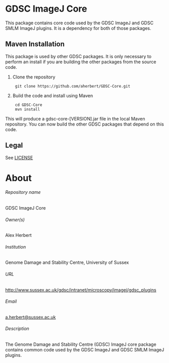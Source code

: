 GDSC ImageJ Core
================

This package contains core code used by the GDSC ImageJ and GDSC SMLM ImageJ plugins. It is a dependency for both of those packages.


Maven Installation
------------------

This package is used by other GDSC packages. It is only necessary to perform an install if you are building the other packages from the source code. 

1. Clone the repository

        git clone https://github.com/aherbert/GDSC-Core.git

2. Build the code and install using Maven

        cd GDSC-Core
        mvn install

This will produce a gdsc-core-[VERSION].jar file in the local Maven repository. You can now build the other GDSC packages that depend on this code.


Legal
-----

See [LICENSE](LICENSE)


# About #

###### Repository name ######
GDSC ImageJ Core

###### Owner(s) ######
Alex Herbert

###### Institution ######
Genome Damage and Stability Centre, University of Sussex

###### URL ######
http://www.sussex.ac.uk/gdsc/intranet/microscopy/imagej/gdsc_plugins

###### Email ######
a.herbert@sussex.ac.uk

###### Description ######
The Genome Damage and Stability Centre (GDSC) ImageJ core package contains common code used by the GDSC ImageJ and GDSC SMLM ImageJ plugins.
